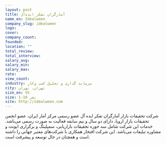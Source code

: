 ```yaml
---
layout: post
title: آمارگران تفکر ایده‌آل
name_en: Idealween
company_slug: idealween
logo: 
cover: 
company_count:
founded:
location: ""
total_review: 
total_interview: 
salary_avg: 
salary_min: 
salary_max: 
rate: 
view_count: 
industry: سرمایه گذاری و تحلیل کسب وکار
city: تهران, تهران
size_en: VS
size: 1-10 نفر
site: http://idealween.com
---
```


شرکت تحقیقات بازار آمارگران تفکر ایده آل عضو رسمی مرکز آمار ایران، عضو انجمن تحقیقات بازار اروپا، دارای دو سال و نیم سابقه فعالیت به صورت رسمی می‌باشد. خدمات این شرکت شامل سه حوزه تحقیقات بازاریابی، سمپلینگ و برگزاری ایونت و مشاوره تبلیغات می‌باشد. این شرکت افتخار همکاری با شرکت‌های معتبر جهانی را داشته است و همچنان در حال توسعه و پیشرفت است.
